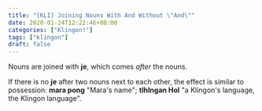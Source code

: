 ```yaml
---
title: "[KLI] Joining Nouns With And Without \"And\""
date: 2020-01-24T12:22:46+08:00
categories: ["Klingon!"]
tags: ["klingon"]
draft: false
---
```


Nouns are joined with **je**, which comes *after* the nouns.  
    

If there is no **je** after two nouns next to each other, the effect is similar to possession: **mara pong** "Mara's name"; **tlhIngan Hol** "a Klingon's language, the Klingon language".   
